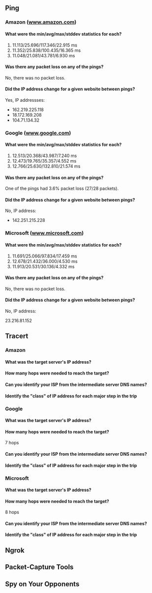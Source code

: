 
## Ping


### Amazon (www.amazon.com)

#### What were the min/avg/max/stddev statistics for each?


1. 11.113/25.696/117.346/22.915 ms
2. 11.352/25.838/100.435/16.365 ms
3. 11.048/21.081/43.781/6.930 ms

#### Was there any packet loss on any of the pings?

No, there was no packet loss.

#### Did the IP address change for a given website between pings?

Yes, IP addressses:

- 162.219.225.118
- 18.172.169.208
- 104.71.134.32


### Google (www.google.com)

#### What were the min/avg/max/stddev statistics for each?

1. 12.513/20.368/43.987/7.240 ms
2. 12.473/19.765/35.357/4.552 ms
3. 12.766/25.630/132.810/21.574 ms

#### Was there any packet loss on any of the pings?

One of the pings had 3.6% packet loss (27/28 packets).

#### Did the IP address change for a given website between pings?

No, IP address:

- 142.251.215.228


### Microsoft (www.microsoft.com)

#### What were the min/avg/max/stddev statistics for each?

1. 11.691/25.066/97.834/17.459 ms
2. 12.678/21.432/36.000/4.530 ms
3. 11.913/20.531/30.136/4.332 ms

#### Was there any packet loss on any of the pings?

No, there was no packet loss.

#### Did the IP address change for a given website between pings?

No, IP address:

23.216.81.152



## Tracert

### Amazon

#### What was the target server's IP address?


#### How many hops were needed to reach the target?



#### Can you identify your ISP from the intermediate server DNS names?

#### Identify the "class" of IP address for each major step in the trip


### Google

#### What was the target server's IP address?



#### How many hops were needed to reach the target?

7 hops

#### Can you identify your ISP from the intermediate server DNS names?

#### Identify the "class" of IP address for each major step in the trip


### Microsoft


#### What was the target server's IP address?

#### How many hops were needed to reach the target?

8 hops

#### Can you identify your ISP from the intermediate server DNS names?

#### Identify the "class" of IP address for each major step in the trip

## Ngrok

## Packet-Capture Tools

## Spy on Your Opponents 

